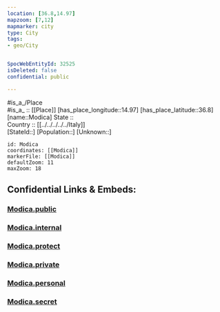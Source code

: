 ```yaml
---
location: [36.8,14.97] 
mapzoom: [7,12] 
mapmarker: city 
type: City
tags:
- geo/City


SpocWebEntityId: 32525
isDeleted: false
confidential: public

---
```

#is_a_/Place  
#is_a_ :: [[Place]] 
[has_place_longitude::14.97] 
[has_place_latitude::36.8] 
[name::Modica] 
State ::  
Country :: [[../../../../../Italy]]  
[StateId::] 
[Population::] 
[Unknown::] 


```leaflet
id: Modica
coordinates: [[Modica]] 
markerFile: [[Modica]] 
defaultZoom: 11 
maxZoom: 18
```


## Confidential Links & Embeds: 

### [Modica.public](/_public/\Earth\Continent\Europe\Europe~South\Italy\regions~Italy\Sicily\Siracusa.Province\CityModica.public.md) 

### [Modica.internal](/_internal/\Earth\Continent\Europe\Europe~South\Italy\regions~Italy\Sicily\Siracusa.Province\CityModica.internal.md) 

### [Modica.protect](/_protect/\Earth\Continent\Europe\Europe~South\Italy\regions~Italy\Sicily\Siracusa.Province\CityModica.protect.md) 

### [Modica.private](/_private/\Earth\Continent\Europe\Europe~South\Italy\regions~Italy\Sicily\Siracusa.Province\CityModica.private.md) 

### [Modica.personal](/_personal/\Earth\Continent\Europe\Europe~South\Italy\regions~Italy\Sicily\Siracusa.Province\CityModica.personal.md) 

### [Modica.secret](/_secret/\Earth\Continent\Europe\Europe~South\Italy\regions~Italy\Sicily\Siracusa.Province\CityModica.secret.md)

